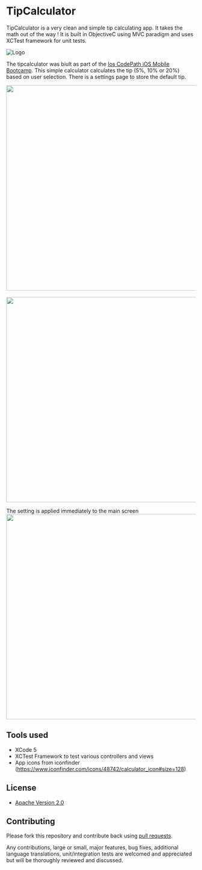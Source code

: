 # TipCalculator

TipCalculator is a very clean and simple tip calculating app. It takes the math out of the way ! It is built in ObjectiveC using MVC paradigm and uses XCTest framework for unit tests.

![Logo](http://imgur.com/EURcqum.png)

The tipcalculator was biult as part of the [Ios CodePath iOS Mobile Bootcamp](http://thecodepath.com/iosbootcamp). This simple calculator calculates the tip (5%, 10% or 20%) based on user selection. There is a settings page to store the default tip.

<img src="http://i.imgur.com/7wJxVvN.png" height="545" />
&nbsp;&nbsp;
<img src="http://imgur.com/EezsnjN.png" height="545" />

The setting is applied immediately to the main screen<br/>
<img src="http://imgur.com/PTm8o8N.png" height="545" />

## Tools used
* XCode 5
* XCTest Framework to test various controllers and views
* App icons from iconfinder (https://www.iconfinder.com/icons/48742/calculator_icon#size=128)


## License

* [Apache Version 2.0](http://www.apache.org/licenses/LICENSE-2.0.html)

## Contributing

Please fork this repository and contribute back using
[pull requests](https://github.com/8indaas/iostipcalculator/pulls).

Any contributions, large or small, major features, bug fixes, additional
language translations, unit/integration tests are welcomed and appreciated
but will be thoroughly reviewed and discussed.
